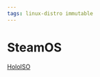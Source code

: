 ```yaml
---
tags: linux-distro immutable
---
```

# SteamOS
[HoloISO](https://github.com/theVakhovskeIsTaken/holoiso)